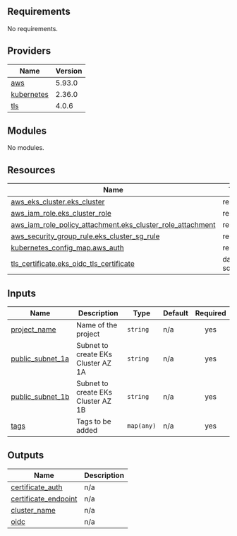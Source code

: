 <!-- BEGIN_TF_DOCS -->
## Requirements

No requirements.

## Providers

| Name | Version |
|------|---------|
| <a name="provider_aws"></a> [aws](#provider\_aws) | 5.93.0 |
| <a name="provider_kubernetes"></a> [kubernetes](#provider\_kubernetes) | 2.36.0 |
| <a name="provider_tls"></a> [tls](#provider\_tls) | 4.0.6 |

## Modules

No modules.

## Resources

| Name | Type |
|------|------|
| [aws_eks_cluster.eks_cluster](https://registry.terraform.io/providers/hashicorp/aws/latest/docs/resources/eks_cluster) | resource |
| [aws_iam_role.eks_cluster_role](https://registry.terraform.io/providers/hashicorp/aws/latest/docs/resources/iam_role) | resource |
| [aws_iam_role_policy_attachment.eks_cluster_role_attachment](https://registry.terraform.io/providers/hashicorp/aws/latest/docs/resources/iam_role_policy_attachment) | resource |
| [aws_security_group_rule.eks_cluster_sg_rule](https://registry.terraform.io/providers/hashicorp/aws/latest/docs/resources/security_group_rule) | resource |
| [kubernetes_config_map.aws_auth](https://registry.terraform.io/providers/hashicorp/kubernetes/latest/docs/resources/config_map) | resource |
| [tls_certificate.eks_oidc_tls_certificate](https://registry.terraform.io/providers/hashicorp/tls/latest/docs/data-sources/certificate) | data source |

## Inputs

| Name | Description | Type | Default | Required |
|------|-------------|------|---------|:--------:|
| <a name="input_project_name"></a> [project\_name](#input\_project\_name) | Name of the project | `string` | n/a | yes |
| <a name="input_public_subnet_1a"></a> [public\_subnet\_1a](#input\_public\_subnet\_1a) | Subnet to create EKs Cluster AZ 1A | `string` | n/a | yes |
| <a name="input_public_subnet_1b"></a> [public\_subnet\_1b](#input\_public\_subnet\_1b) | Subnet to create EKs Cluster AZ 1B | `string` | n/a | yes |
| <a name="input_tags"></a> [tags](#input\_tags) | Tags to be added | `map(any)` | n/a | yes |

## Outputs

| Name | Description |
|------|-------------|
| <a name="output_certificate_auth"></a> [certificate\_auth](#output\_certificate\_auth) | n/a |
| <a name="output_certificate_endpoint"></a> [certificate\_endpoint](#output\_certificate\_endpoint) | n/a |
| <a name="output_cluster_name"></a> [cluster\_name](#output\_cluster\_name) | n/a |
| <a name="output_oidc"></a> [oidc](#output\_oidc) | n/a |
<!-- END_TF_DOCS -->